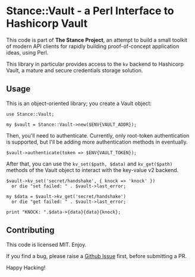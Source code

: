 Stance::Vault - a Perl Interface to Hashicorp Vault
===================================================

This code is part of **The Stance Project**, an attempt to build a
small toolkit of modern API clients for rapidly building
proof-of-concept application ideas, using Perl.

This library in particular provides access to the `kv` backend to
Hashicorp Vault, a mature and secure credentials storage solution.

Usage
-----

This is an object-oriented library; you create a Vault object:

    use Stance::Vault;

    my $vault = Stance::Vault->new($ENV{VAULT_ADDR});

Then, you'll need to authenticate.  Currently, only root-token
authentication is supported, but I'll be adding more
authentication methods in eventually.

    $vault->authenticate(token => $ENV{VAULT_TOKEN});

After that, you can use the `kv_set($path, $data)` and
`kv_get($path)` methods of the Vault object to interact with the
key-value v2 backend.

    $vault->kv_set('secret/handshake', { knock => 'knock' })
      or die "set failed: " . $vault->last_error;

    my $data = $vault->kv_get('secret/handshake')
      or die "get failed: " . $vault->last_error;

    print "KNOCK: ".$data->{data}{data}{knock};

Contributing
------------

This code is licensed MIT.  Enjoy.

If you find a bug, please raise a [Github Issue][issues] first,
before submitting a PR.

Happy Hacking!

[issues]: https://github.com/jhunt/perl-Stance-Vault/issues
